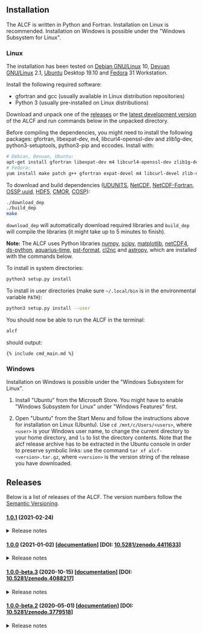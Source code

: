 
## Installation

The ALCF is written in Python and Fortran. Installation on Linux is recommended.
Installation on Windows is possible under the "Windows Subsystem for Linux".

### Linux

The installation has been tested on [Debian GNU/Linux](https://www.debian.org/) 10, [Devuan GNU/Linux](https://devuan.org/) 2.1,
[Ubuntu](https://ubuntu.com/) Desktop 19.10 and [Fedora](https://getfedora.org/) 31 Workstation.

Install the following required software:

- gfortran and gcc (usually available in Linux distribution repositories)
- Python 3 (usually pre-installed on Linux distributions)

Download and unpack one of the [releases](#releases)
or the [latest development version](https://github.com/peterkuma/alcf/archive/master.zip)
of the ALCF and run commands below in the unpacked directory.

Before compiling the dependencies, you might need to install the following
packages: gfortran, libexpat-dev, m4, libcurl4-openssl-dev and zlib1g-dev,
python3-setuptools, python3-pip and eccodes. Install with:

```sh
# Debian, Devuan, Ubuntu:
apt-get install gfortran libexpat-dev m4 libcurl4-openssl-dev zlib1g-dev python3-setuptools python3-pip libeccodes-tools unzip
# Fedora:
yum install make patch g++ gfortran expat-devel m4 libcurl-devel zlib-devel python3-setuptools python3-pip eccodes
```

To download and build dependencies
([UDUNITS](https://www.unidata.ucar.edu/software/udunits/),
[NetCDF](https://www.unidata.ucar.edu/software/netcdf/),
[NetCDF-Fortran](https://www.unidata.ucar.edu/software/netcdf/docs-fortran/),
[OSSP uuid](http://www.ossp.org/pkg/lib/uuid/),
[HDF5](https://www.hdfgroup.org/solutions/hdf5),
[CMOR](https://pcmdi.github.io/cmor-site/),
[COSP](https://github.com/alcf-lidar/COSPv1)):

```sh
./download_dep
./build_dep
make
```

`download_dep` will automatically download required libraries and `build_dep`
will compile the libraries (it might take up to 5 minutes to finish).

**Note:** The ALCF uses Python libraries
[numpy](https://numpy.org),
[scipy](https://www.scipy.org),
[matplotlib](https://matplotlib.org),
[netCDF4](http://github.com/Unidata/netcdf4-python),
[ds-python](https://github.com/peterkuma/ds-python),
[aquarius-time](https://github.com/peterkuma/aquarius-time),
[pst-format](https://github.com/peterkuma/pst),
[cl2nc](https://github.com/peterkuma/cl2nc) and
[astropy](https://www.astropy.org), which are installed with the commands below.

To install in system directories:

```sh
python3 setup.py install
```

To install in user directories (make sure `~/.local/bin` is in the environmental variable `PATH`):

```sh
python3 setup.py install --user
```

You should now be able to run the ALCF in the terminal:

```sh
alcf
```

should output:

```
{% include cmd_main.md %}
```

### Windows

Installation on Windows is possible under the "Windows Subsystem for Linux".

1. Install "Ubuntu" from the Microsoft Store. You might have to enable
"Windows Subsystem for Linux" under "Windows Features" first.

2. Open "Ubuntu" from the Start Menu and follow the instructions above for
installation on Linux (Ubuntu). Use `cd /mnt/c/Users/<users>`, where `<user>`
is your Windows user name, to change the current directory to your home
directory, and `ls` to list the directory contents. Note that the alcf
release archive has to be extracted in the Ubuntu console in order to preserve
symbolic links: use the command `tar xf alcf-<version>.tar.gz`, where
`<version>` is the version string of the release you have downloaded.

## Releases

Below is a list of releases of the ALCF. The version numbers follow
the [Semantic Versioning](https://semver.org).

#### [1.0.1](https://github.com/alcf-lidar/alcf/releases/tag/v1.0.1) (2021-02-24)

<details>
<summary>Release notes</summary>
<ul>
<li>Fixed download links to dependencies (udunits archive was removed upstream).</li>
</ul>
</details>

#### [1.0.0](https://github.com/alcf-lidar/alcf/releases/tag/v1.0.0) (2021-01-02) [[documentation](https://github.com/alcf-lidar/alcf/releases/download/v1.0.0/alcf-doc-1.0.0.zip)] [DOI: [10.5281/zenodo.4411633](https://doi.org/10.5281/zenodo.4411633)]

<details>
<summary>Release notes</summary>
<ul>
<li>First stable release. No change from 1.0.0-beta.3.</li>
</ul>
</details>

#### [1.0.0-beta.3](https://github.com/alcf-lidar/alcf/releases/tag/v1.0.0-beta.3) (2020-10-15) [[documentation](https://github.com/alcf-lidar/alcf/releases/download/v1.0.0-beta.3/alcf-doc-1.0.0-beta.3.zip)] [DOI: [10.5281/zenodo.4088217](https://doi.org/10.5281/zenodo.4088217)]

<details>
<summary>Release notes</summary>
<ul>
<li>alcf lidar option for coupling of observed data with simulated molecular backscatter.</li>
<li>Removal of molecular backscatter in plots (if available).</li>
<li>alcf stats filter option now supports "night" and "day" and passing of multiple arguments.</li>
<li>New lidar type "default" for re-precessing of already processed lidar data.</li>
<li>Support for plotting of model cloud liquid water, ice content and cloud fraction.</li>
<li>Calculation of lidar ratio changed to effective lidar ratio.</li>
<li>Backscatter plots now show effective lidar ratio and cloud mask by default.</li>
<li>Changed default vlim for backscatter plots to { 0.1 200 } and default sigma to 5.</li>
<li>Output files names are now without colons, which are not compatible with Windows.</li>
<li>More accurate plot labels.</li>
<li>Improved time sampling: exact profile time bounds are used from weighting.</li>
<li>Improved handling of errors and stopping with Ctrl+C.</li>
<li>Improved NetCDF metadata.</li>
<li>Improved compatibility with newer versions of matplotlib.</li>
<li>Fixed clearing of figures in alcf plot backscatter.</li>
</ul>
</details>

#### [1.0.0-beta.2](https://github.com/alcf-lidar/alcf/releases/tag/v1.0.0-beta.2) (2020-05-01) [[documentation](https://github.com/alcf-lidar/alcf-lidar.github.io/releases/download/v1.0.0-beta.2/alcf-doc-1.0.0-beta.2.zip)] [DOI: [10.5281/zenodo.3779518](https://doi.org/10.5281/zenodo.3779518)]

<details>
<summary>Release notes</summary>
<ul>
<li>Initial beta release.</li>
</ul>
</details>
